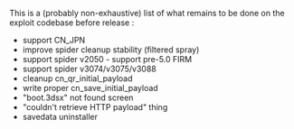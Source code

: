 This is a (probably non-exhaustive) list of what remains to be done on the exploit codebase before release :

 - support CN_JPN
 - improve spider cleanup stability (filtered spray)
 - support spider v2050 - support pre-5.0 FIRM
 - support spider v3074/v3075/v3088
 - cleanup cn_qr_initial_payload
 - write proper cn_save_initial_payload
 - "boot.3dsx" not found screen
 - "couldn't retrieve HTTP payload" thing
 - savedata uninstaller
